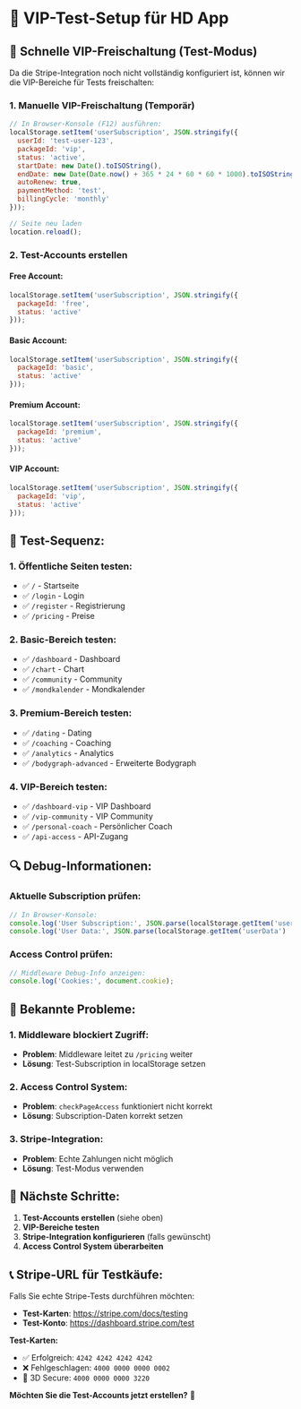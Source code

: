 # 🎯 VIP-Test-Setup für HD App

## 🔧 **Schnelle VIP-Freischaltung (Test-Modus)**

Da die Stripe-Integration noch nicht vollständig konfiguriert ist, können wir die VIP-Bereiche für Tests freischalten:

### **1. Manuelle VIP-Freischaltung (Temporär)**

```javascript
// In Browser-Konsole (F12) ausführen:
localStorage.setItem('userSubscription', JSON.stringify({
  userId: 'test-user-123',
  packageId: 'vip',
  status: 'active',
  startDate: new Date().toISOString(),
  endDate: new Date(Date.now() + 365 * 24 * 60 * 60 * 1000).toISOString(),
  autoRenew: true,
  paymentMethod: 'test',
  billingCycle: 'monthly'
}));

// Seite neu laden
location.reload();
```

### **2. Test-Accounts erstellen**

#### **Free Account:**
```javascript
localStorage.setItem('userSubscription', JSON.stringify({
  packageId: 'free',
  status: 'active'
}));
```

#### **Basic Account:**
```javascript
localStorage.setItem('userSubscription', JSON.stringify({
  packageId: 'basic',
  status: 'active'
}));
```

#### **Premium Account:**
```javascript
localStorage.setItem('userSubscription', JSON.stringify({
  packageId: 'premium',
  status: 'active'
}));
```

#### **VIP Account:**
```javascript
localStorage.setItem('userSubscription', JSON.stringify({
  packageId: 'vip',
  status: 'active'
}));
```

## 🧪 **Test-Sequenz:**

### **1. Öffentliche Seiten testen:**
- ✅ `/` - Startseite
- ✅ `/login` - Login
- ✅ `/register` - Registrierung
- ✅ `/pricing` - Preise

### **2. Basic-Bereich testen:**
- ✅ `/dashboard` - Dashboard
- ✅ `/chart` - Chart
- ✅ `/community` - Community
- ✅ `/mondkalender` - Mondkalender

### **3. Premium-Bereich testen:**
- ✅ `/dating` - Dating
- ✅ `/coaching` - Coaching
- ✅ `/analytics` - Analytics
- ✅ `/bodygraph-advanced` - Erweiterte Bodygraph

### **4. VIP-Bereich testen:**
- ✅ `/dashboard-vip` - VIP Dashboard
- ✅ `/vip-community` - VIP Community
- ✅ `/personal-coach` - Persönlicher Coach
- ✅ `/api-access` - API-Zugang

## 🔍 **Debug-Informationen:**

### **Aktuelle Subscription prüfen:**
```javascript
// In Browser-Konsole:
console.log('User Subscription:', JSON.parse(localStorage.getItem('userSubscription') || '{}'));
console.log('User Data:', JSON.parse(localStorage.getItem('userData') || '{}'));
```

### **Access Control prüfen:**
```javascript
// Middleware Debug-Info anzeigen:
console.log('Cookies:', document.cookie);
```

## 🚨 **Bekannte Probleme:**

### **1. Middleware blockiert Zugriff:**
- **Problem**: Middleware leitet zu `/pricing` weiter
- **Lösung**: Test-Subscription in localStorage setzen

### **2. Access Control System:**
- **Problem**: `checkPageAccess` funktioniert nicht korrekt
- **Lösung**: Subscription-Daten korrekt setzen

### **3. Stripe-Integration:**
- **Problem**: Echte Zahlungen nicht möglich
- **Lösung**: Test-Modus verwenden

## 🎯 **Nächste Schritte:**

1. **Test-Accounts erstellen** (siehe oben)
2. **VIP-Bereiche testen**
3. **Stripe-Integration konfigurieren** (falls gewünscht)
4. **Access Control System überarbeiten**

## 📞 **Stripe-URL für Testkäufe:**

Falls Sie echte Stripe-Tests durchführen möchten:
- **Test-Karten**: https://stripe.com/docs/testing
- **Test-Konto**: https://dashboard.stripe.com/test

**Test-Karten:**
- ✅ Erfolgreich: `4242 4242 4242 4242`
- ❌ Fehlgeschlagen: `4000 0000 0000 0002`
- 🔐 3D Secure: `4000 0000 0000 3220`

**Möchten Sie die Test-Accounts jetzt erstellen?** 🚀
